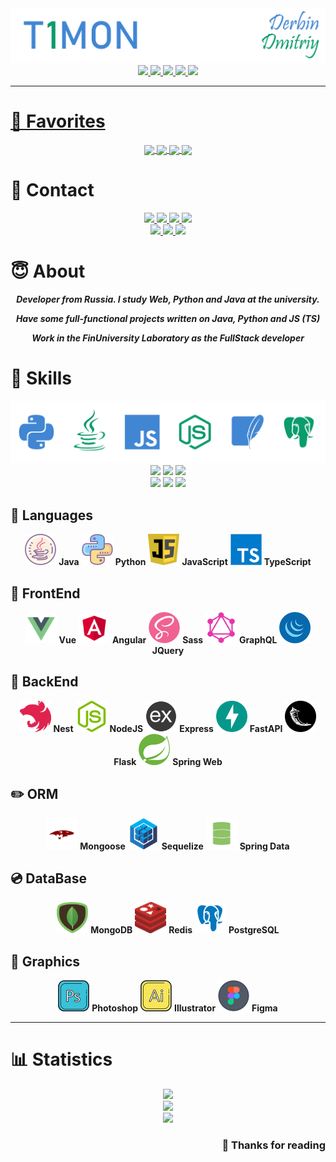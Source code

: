 <!-- CATCH YOU! MY LITTLE RESEARCHER 😉 -->

<img src='pics/nick.png'/>

<div align="center">
    <a href="#-favorites">
        <img src="https://img.shields.io/badge/-FAVORITES-0a9c6d?style=for-the-badge">
    </a> <a href="#-contact">
        <img src="https://img.shields.io/badge/-CONTACT-4186d3?style=for-the-badge">
    </a> <a href="#-about">
        <img src="https://img.shields.io/badge/-ABOUT-0a9c6d?style=for-the-badge">
    </a> <a href="#-skills">
        <img src="https://img.shields.io/badge/-SKILLS-4186d3?style=for-the-badge">
    </a> <a href="#-statistics">
        <img src="https://img.shields.io/badge/-STATISTICS-0a9c6d?style=for-the-badge">
</div>

------------------------------------------------------------------------------

# 🌟 Favorites

<div align="center">
    <a href="https://github.com/T1GIT/Time-Manager">
      <img align="center" src="https://github-readme-stats.vercel.app/api/pin/?username=T1GIT&repo=Time-Manager&theme=midnight-purple&hide_border=true" />
    </a>
    <a href="https://github.com/T1GIT/Weather_bot">
      <img align="center" src="https://github-readme-stats.vercel.app/api/pin/?username=T1GIT&repo=Weather_Bot&theme=midnight-purple&hide_border=true" />
    </a>
    <a href="https://github.com/T1GIT/SeaBattle">
      <img align="center" src="https://github-readme-stats.vercel.app/api/pin/?username=T1GIT&repo=SeaBattle&theme=midnight-purple&hide_border=true" />
    </a>
    <a href="https://github.com/T1GIT/Mini_games">
      <img align="center" src="https://github-readme-stats.vercel.app/api/pin/?username=T1GIT&repo=Mini_games&theme=midnight-purple&hide_border=true" />
    </a>
</div>



# 🔎 Contact

<div align="center">
    <div>
        <a href="https://vk.com/T1MONVK/">
            <img src="https://img.shields.io/badge/-T1MONVK-blue?style=for-the-badge&logo=vk&logoColor=white">
        </a> <a href="https://www.instagram.com/_beauty_is_a_duty_/">
            <img src="https://img.shields.io/badge/-__BEAUTY__IS__A__DUTY__-C13584?style=for-the-badge&logo=instagram&logoColor=white">
        </a> <a href="https://t.me/T1TELGRAM">
            <img src="https://img.shields.io/badge/-T1TELEGRAM-0088cc?style=for-the-badge&logo=telegram&logoColor=white">
        </a> <a href="https://www.twitch.tv/t1montwitch">
            <img src="https://img.shields.io/badge/-T1MONTWITCH-6441a5?style=for-the-badge&logo=twitch&logoColor=white">
        </a>
    </div>
    <div>
        <a href="+79821207355">
            <img src="https://img.shields.io/badge/-+7(982)%20120%2073%2055-075e54?style=for-the-badge&logo=whatsapp&logoColor=white">
        </a> <a href="mailto:derbindima5@gmail.com">
            <img src="https://img.shields.io/badge/-derbindima5@gmail.com-c14438?style=for-the-badge&logo=Gmail&logoColor=white">
        </a> <a href="https://github.com/T1GIT/">
            <img src="https://img.shields.io/badge/-T1GIT-grey?style=for-the-badge&logo=github&logoColor=white">
        </a>
    </div>
</div>


# 😇 About

<div align="center">
    <b><i>
        <p>Developer from Russia. I study Web, Python and Java at the university.</p>
        <p>Have some full-functional projects written on Java, Python and JS (TS)</p>
        <p>Work in the FinUniversity Laboratory as the FullStack developer</p>
    </i></b>
</div>

# 💪 Skills

<img src='pics/langs.png' alt="Skills"/>

<div align="center">
    <div>
        <img src="https://img.shields.io/badge/IDE-PyCharm-informational?style=for-the-badge&logo=pycharm&logoColor=4186d3&color=0a9c6d">
        <img src="https://img.shields.io/badge/IDE-IntelliJ-informational?style=for-the-badge&logo=intellij-idea&logoColor=4186d3&color=0a9c6d">
        <img src="https://img.shields.io/badge/IDE-WebStorm-informational?style=for-the-badge&logo=webstorm&logoColor=4186d3&color=0a9c6d">
    </div>
    <div>
        <img src="https://img.shields.io/badge/OS-Windows%2010-informational?style=for-the-badge&logo=windows&logoColor=4186d3&color=0a9c6d">
        <img src="https://img.shields.io/badge/OS-Ubuntu-informational?style=for-the-badge&logo=ubuntu&logoColor=4186d3&color=0a9c6d">
        <img src="https://img.shields.io/badge/OS-Mint-informational?style=for-the-badge&logo=linux&logoColor=4186d3&color=0a9c6d">
    </div>
</div>


## 👅 Languages

<div align="center">
    <img src='icons/java.png' width="50" height="50"/> 
    <b>Java</b>
    <img src='icons/python.png' width="50" height="50"/> 
    <b>Python</b>
    <img src='icons/javascript.png' width="50" height="50"/>
    <b>JavaScript</b>
    <img src='icons/typescript.png' width="50" height="50"/>
    <b>TypeScript</b>
</div>


## 👀 FrontEnd

<div align="center">
    <img src='icons/vue.png' width="50" height="50"/> 
    <b>Vue</b>
    <img src='icons/angular.png' width="50" height="50"/> 
    <b>Angular</b>
    <img src='icons/sass.png' width="50" height="50"/> 
    <b>Sass</b>
    <img src='icons/graphql.png' width="50" height="50"/> 
    <b>GraphQL</b>
    <img src='icons/jquery.png' width="50" height="50"/> 
    <b>JQuery</b>
</div>


## 📡 BackEnd

<div align="center">
    <img src='icons/nest.png' width="50" height="50"/> 
    <b>Nest</b>
    <img src='icons/nodejs.png' width="50" height="50"/> 
    <b>NodeJS</b>
    <img src='icons/express.png' width="50" height="50"/> 
    <b>Express</b>
    <img src='icons/fastapi.png' width="50" height="50"/> 
    <b>FastAPI</b>
    <img src='icons/flasks.png' width="50" height="50"/> 
    <b>Flask</b>
    <img src='icons/spring.png' width="50" height="50"/> 
    <b>Spring Web</b>
</div>


## ✏️ ORM

<div align="center">
    <img src='icons/mongoose.png' width="50" height="50"/> 
    <b>Mongoose</b>
    <img src='icons/sequelize.png' width="50" height="50"/> 
    <b>Sequelize</b>
    <img src='icons/spring-data.png' width="50" height="50"/> 
    <b>Spring Data</b>
</div>


## 💿 DataBase

<div align="center">
    <img src='icons/mongodb.png' width="50" height="50"/> 
    <b>MongoDB</b>
    <img src='icons/redis.png' width="50" height="50"/> 
    <b>Redis</b>
    <img src='icons/postgres.png' width="50" height="50"/> 
    <b>PostgreSQL</b>
</div>


## 🎨️ Graphics

<div align="center">
    <img src='icons/ps.png' width="50" height="50"/> 
    <b>Photoshop</b>
    <img src='icons/ai.png' width="50" height="50"/> 
    <b>Illustrator</b>
    <img src='icons/figma.png' width="50" height="50"/> 
    <b>Figma</b>
</div>


------------------------------------------------------------------------------


# 📊 Statistics

<div align="center">
    <img src="https://github-readme-streak-stats.herokuapp.com/?user=T1GIT&theme=material-palenight&hide_border=true"/>
</div>

<div align="center">
    <img src="https://github-readme-stats.vercel.app/api?username=T1GIT&show_icons=true&theme=material-palenight&hide=issues,contribs&include_all_commits=true&custom_title=GitHub%20Statistics&hide_border=true"/>
</div> 

<div align="center">
    <img src="https://github-readme-stats.vercel.app/api/top-langs/?username=T1GIT&exclude_repo=Player&theme=material-palenight&layout=compact&langs_count=4&custom_title=Favorite%20Languages&hide_border=true"/>
</div> 

<h3 align="right"> 💜 Thanks for reading </h3>
